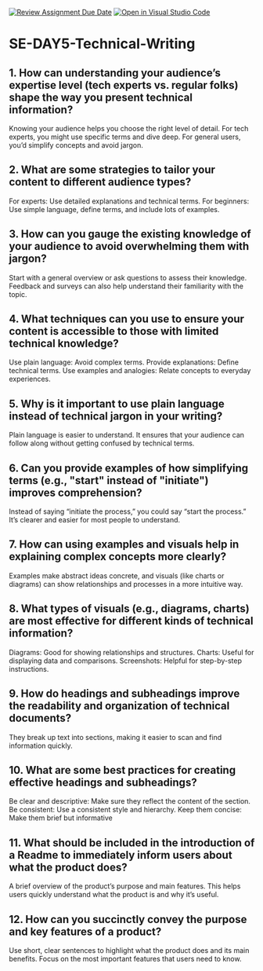 [![Review Assignment Due Date](https://classroom.github.com/assets/deadline-readme-button-22041afd0340ce965d47ae6ef1cefeee28c7c493a6346c4f15d667ab976d596c.svg)](https://classroom.github.com/a/zsAR-pyY)
[![Open in Visual Studio Code](https://classroom.github.com/assets/open-in-vscode-2e0aaae1b6195c2367325f4f02e2d04e9abb55f0b24a779b69b11b9e10269abc.svg)](https://classroom.github.com/online_ide?assignment_repo_id=15665981&assignment_repo_type=AssignmentRepo)
# SE-DAY5-Technical-Writing
## 1. How can understanding your audience’s expertise level (tech experts vs. regular folks) shape the way you present technical information?
Knowing your audience helps you choose the right level of detail. For tech experts, you might use specific terms and dive deep. For general users, you’d simplify concepts and avoid jargon.

## 2. What are some strategies to tailor your content to different audience types?
For experts: Use detailed explanations and technical terms.
For beginners: Use simple language, define terms, and include lots of examples.

## 3. How can you gauge the existing knowledge of your audience to avoid overwhelming them with jargon?
Start with a general overview or ask questions to assess their knowledge. Feedback and surveys can also help understand their familiarity with the topic.

## 4. What techniques can you use to ensure your content is accessible to those with limited technical knowledge?
Use plain language: Avoid complex terms.
Provide explanations: Define technical terms.
Use examples and analogies: Relate concepts to everyday experiences.

## 5. Why is it important to use plain language instead of technical jargon in your writing?
Plain language is easier to understand. It ensures that your audience can follow along without getting confused by technical terms.

## 6. Can you provide examples of how simplifying terms (e.g., "start" instead of "initiate") improves comprehension?
Instead of saying “initiate the process,” you could say “start the process.” It’s clearer and easier for most people to understand.

## 7. How can using examples and visuals help in explaining complex concepts more clearly?
Examples make abstract ideas concrete, and visuals (like charts or diagrams) can show relationships and processes in a more intuitive way.

## 8. What types of visuals (e.g., diagrams, charts) are most effective for different kinds of technical information?
Diagrams: Good for showing relationships and structures.
Charts: Useful for displaying data and comparisons.
Screenshots: Helpful for step-by-step instructions.

## 9. How do headings and subheadings improve the readability and organization of technical documents?
They break up text into sections, making it easier to scan and find information quickly.

## 10. What are some best practices for creating effective headings and subheadings?
Be clear and descriptive: Make sure they reflect the content of the section.
Be consistent: Use a consistent style and hierarchy.
Keep them concise: Make them brief but informative

## 11. What should be included in the introduction of a Readme to immediately inform users about what the product does?
A brief overview of the product’s purpose and main features. This helps users quickly understand what the product is and why it’s useful.

## 12. How can you succinctly convey the purpose and key features of a product?
Use short, clear sentences to highlight what the product does and its main benefits. Focus on the most important features that users need to know.

